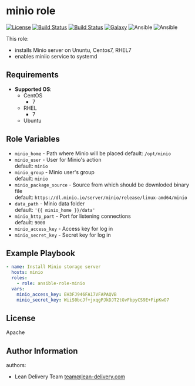 minio role
=========
[![License](https://img.shields.io/badge/license-Apache-green.svg?style=flat)](https://raw.githubusercontent.com/lean-delivery/ansible-role-minio/master/LICENSE)
[![Build Status](https://travis-ci.org/lean-delivery/ansible-role-minio.svg?branch=master)](https://travis-ci.org/lean-delivery/ansible-role-minio)
[![Build Status](https://gitlab.com/lean-delivery/ansible-role-minio/badges/master/build.svg)](https://gitlab.com/lean-delivery/ansible-role-minio/pipelines)
[![Galaxy](https://img.shields.io/badge/galaxy-lean__delivery.minio-blue.svg)](https://galaxy.ansible.com/lean_delivery/minio)
![Ansible](https://img.shields.io/ansible/role/d/role_id.svg)
![Ansible](https://img.shields.io/badge/dynamic/json.svg?label=min_ansible_version&url=https%3A%2F%2Fgalaxy.ansible.com%2Fapi%2Fv1%2Froles%2Frole_id%2F&query=$.min_ansible_version)

This role:
  - installs Minio server on Ununtu, Centos7, RHEL7
  - enables miniio service to systemd

Requirements
------------

- **Supported OS**:
   - CentOS
     - 7
   - RHEL
     - 7
   - Ubuntu

Role Variables
--------------

  - `minio_home` - Path where Minio will be placed
     default: `/opt/minio`
  - `minio_user` - User for Minio's action   
     default: `minio`
  - `minio_group` - Minio user's group  
     default: `minio`
  - `minio_package_source` - Source from which should be downloded binary file   
     default: `https://dl.minio.io/server/minio/release/linux-amd64/minio`
  - `data_path` - Minio data folder   
     default: `'{{ minio_home }}/data'`
  - `minio_http_port` - Port for listening connections   
     default: `9000`
  - `minio_access_key` - Access key for log in   
  - `minio_secret_key` - Secret key for log in   


Example Playbook
----------------

```yml
- name: Install Minio storage server
  hosts: minio
  roles:
    - role: ansible-role-minio
  vars:
    minio_access_key: EH3FJ946FA17VFAPAQVB
    minio_secret_key: WiiS0bcJf+jxqgPJkDJT2tGvFbpyCS9E+FipKwO7
```

License
-------
Apache

Author Information
------------------

authors:
  - Lean Delivery Team <team@lean-delivery.com>
